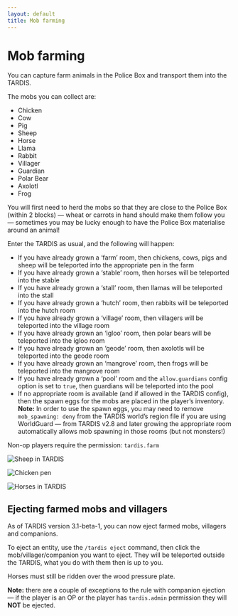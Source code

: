 ```yaml
---
layout: default
title: Mob farming
---
```


# Mob farming

You can capture farm animals in the Police Box and transport them into the TARDIS.

The mobs you can collect are:

- Chicken
- Cow
- Pig
- Sheep
- Horse
- Llama
- Rabbit
- Villager
- Guardian
- Polar Bear
- Axolotl
- Frog

You will first need to herd the mobs so that they are close to the Police Box (within 2 blocks) — wheat or carrots in
hand should make them follow you — sometimes you may be lucky enough to have the Police Box materialise around an
animal!

Enter the TARDIS as usual, and the following will happen:

- If you have already grown a ‘farm’ room, then chickens, cows, pigs and sheep will be teleported into the appropriate
  pen in the farm
- If you have already grown a ‘stable’ room, then horses will be teleported into the stable
- If you have already grown a ‘stall’ room, then llamas will be teleported into the stall
- If you have already grown a ‘hutch’ room, then rabbits will be teleported into the hutch room
- If you have already grown a ‘village’ room, then villagers will be teleported into the village room
- If you have already grown an ‘igloo’ room, then polar bears will be teleported into the igloo room
- If you have already grown an ‘geode’ room, then axolotls will be teleported into the geode room
- If you have already grown an ‘mangrove’ room, then frogs will be teleported into the mangrove room
- If you have already grown a ‘pool’ room and the `allow.guardians` config option is set to `true`, then guardians will
  be teleported into the pool
- If no appropriate room is available (and if allowed in the TARDIS config), then the spawn eggs for the mobs are placed
  in the player’s inventory. **Note:** In order to use the spawn eggs, you may need to remove `mob_spawning: deny` from
  the TARDIS world’s region file if you are using WorldGuard — from TARDIS v2.8 and later growing the appropriate room
  automatically allows mob spawning in those rooms (but not monsters!)

Non-op players require the permission: `tardis.farm`

![Sheep in TARDIS](images/docs/sheeptardis1.jpg)

![Chicken pen](images/docs/chickenpen.jpg)

![Horses in TARDIS](images/docs/horsesinstable.jpg)

## Ejecting farmed mobs and villagers

As of TARDIS version 3.1-beta-1, you can now eject farmed mobs, villagers and companions.

To eject an entity, use the `/tardis eject` command, then click the mob/villager/companion you want to eject. They will
be teleported outside the TARDIS, what you do with them then is up to you.

Horses must still be ridden over the wood pressure plate.

**Note:** there are a couple of exceptions to the rule with companion ejection — if the player is an OP or the player
has `tardis.admin` permission they will **NOT** be ejected.

